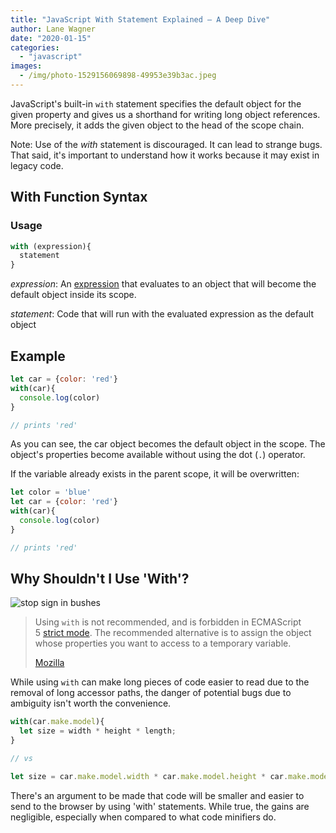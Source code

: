 ```yaml
---
title: "JavaScript With Statement Explained – A Deep Dive"
author: Lane Wagner
date: "2020-01-15"
categories: 
  - "javascript"
images:
  - /img/photo-1529156069898-49953e39b3ac.jpeg
---
```


JavaScript's built-in `with` statement specifies the default object for the given property and gives us a shorthand for writing long object references. More precisely, it adds the given object to the head of the scope chain.

Note: Use of the _with_ statement is discouraged. It can lead to strange bugs. That said, it's important to understand how it works because it may exist in legacy code.

## With Function Syntax

### Usage

```js
with (expression){
  statement
}
```

_expression_: An [expression](https://en.wikipedia.org/wiki/Expression_(computer_science)) that evaluates to an object that will become the default object inside its scope.

_statement_: Code that will run with the evaluated expression as the default object

## Example

```js
let car = {color: 'red'}
with(car){
  console.log(color)
}

// prints 'red'
```

As you can see, the car object becomes the default object in the scope. The object's properties become available without using the dot (`.`) operator.

If the variable already exists in the parent scope, it will be overwritten:

```js
let color = 'blue'
let car = {color: 'red'}
with(car){
  console.log(color)
}

// prints 'red'
```

## Why Shouldn't I Use 'With'?

![stop sign in bushes](/img/photo-1550770203-e14cc04c58fa-1024x680.jpeg)

> Using `with` is not recommended, and is forbidden in ECMAScript 5 [strict mode](https://developer.mozilla.org/en-US/docs/Web/JavaScript/Reference/Functions_and_function_scope/Strict_mode). The recommended alternative is to assign the object whose properties you want to access to a temporary variable.
> 
> [Mozilla](https://developer.mozilla.org/en-US/docs/Web/JavaScript/Reference/Statements/with)

While using `with` can make long pieces of code easier to read due to the removal of long accessor paths, the danger of potential bugs due to ambiguity isn't worth the convenience.

```js
with(car.make.model){
  let size = width * height * length;
}

// vs

let size = car.make.model.width * car.make.model.height * car.make.model.length;
```

There's an argument to be made that code will be smaller and easier to send to the browser by using 'with' statements. While true, the gains are negligible, especially when compared to what code minifiers do.
